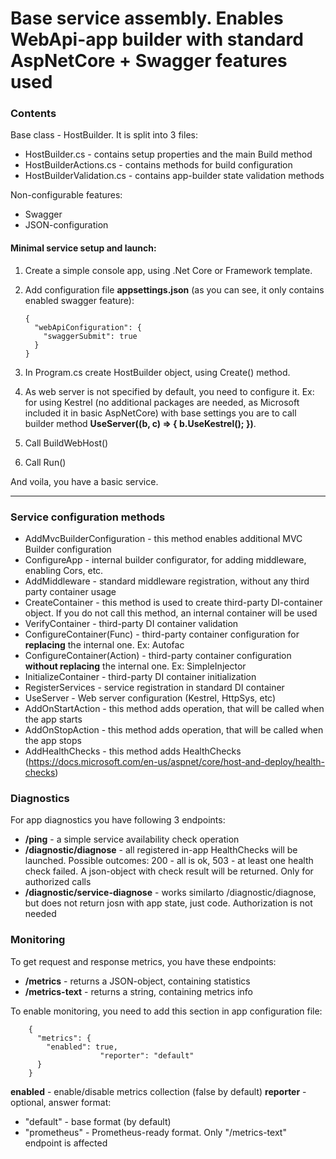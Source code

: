 # Base service assembly. Enables WebApi-app builder with standard AspNetCore + Swagger features used

### Contents

Base class - HostBuilder. It is split into 3 files:
*  HostBuilder.cs - contains setup properties and the main Build method
*  HostBuilderActions.cs - contains methods for build configuration
*  HostBuilderValidation.cs - contains app-builder state validation methods

Non-configurable features:
*  Swagger
*  JSON-configuration

#### Minimal service setup and launch:
1.  Create a simple console app, using .Net Core or Framework template.
2.  Add configuration file **appsettings.json** (as you can see, it only contains enabled swagger feature):

		{
		  "webApiConfiguration": {
			"swaggerSubmit": true
		  }
		}

3.  In Program.cs create HostBuilder object, using Create() method.
4.  As web server is not specified by default, you need to configure it. Ex: for using Kestrel (no additional packages are needed, as Microsoft included it in basic AspNetCore) with base settings you are to call builder method **UseServer((b, c) => { b.UseKestrel(); })**.
5.  Call BuildWebHost()
6.  Call Run()

And voila, you have a basic service.

_________________


### Service configuration methods

*  AddMvcBuilderConfiguration - this method enables additional MVC Builder configuration
*  ConfigureApp - internal builder configurator, for adding middleware, enabling Cors, etc.
*  AddMiddleware - standard middleware registration, without any third party container usage
*  CreateContainer - this method is used to create third-party DI-container object. If you do not call this method, an internal container will be used
*  VerifyContainer - third-party DI container validation 
*  ConfigureContainer(Func) - third-party container configuration for **replacing** the internal one. Ex: Autofac
*  ConfigureContainer(Action) - third-party container configuration **without replacing** the internal one. Ex: SimpleInjector
*  InitializeContainer - third-party DI container initialization
*  RegisterServices - service registration in standard DI container
*  UseServer - Web server configuration (Kestrel, HttpSys, etc)
*  AddOnStartAction - this method adds operation, that will be called when the app starts
*  AddOnStopAction - this method adds operation, that will be called when the app stops
*  AddHealthChecks - this method adds HealthChecks (https://docs.microsoft.com/en-us/aspnet/core/host-and-deploy/health-checks)

### Diagnostics
For app diagnostics you have following 3 endpoints:
*  **/ping** - a simple service availability check operation
*  **/diagnostic/diagnose** - all registered in-app HealthChecks will be launched. Possible outcomes: 200 - all is ok, 503 - at least one health check failed. A json-object with check result will be returned. Only for authorized calls
*  **/diagnostic/service-diagnose** - works similarto /diagnostic/diagnose, but does not return josn with app state, just code. Authorization is not needed

### Monitoring
To get request and response metrics, you have these endpoints:
*  **/metrics** - returns a JSON-object, containing statistics
*  **/metrics-text** - returns a string, containing metrics info

To enable monitoring, you need to add this section in app configuration file:

		{
		  "metrics": {
			"enabled": true,
                        "reporter": "default"
		  }
		}

**enabled** - enable/disable metrics collection (false by default)
**reporter** - optional, answer format:

*  "default" - base format (by default)
*  "prometheus" - Prometheus-ready format. Only "/metrics-text" endpoint is affected 
